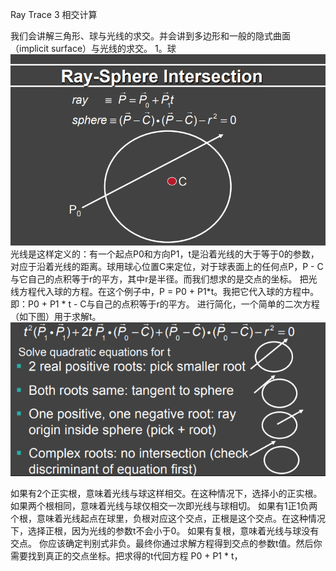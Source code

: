 Ray Trace 3 相交计算

我们会讲解三角形、球与光线的求交。并会讲到多边形和一般的隐式曲面（implicit surface）与光线的求交。
1。球
![](/Computer_Graphics/images/48.png)
光线是这样定义的：有一个起点P0和方向P1，t是沿着光线的大于等于0的参数，对应于沿着光线的距离。球用球心位置C来定位，对于球表面上的任何点P，P - C 与它自己的点积等于r的平方，其中r是半径。而我们想求的是交点的坐标。
把光线方程代入球的方程。在这个例子中，P = P0 + P1*t。我把它代入球的方程中。即：P0 + P1 * t - C与自己的点积等于r的平方。
进行简化，一个简单的二次方程（如下图）用于求解t。
![](/Computer_Graphics/images/49.png)

如果有2个正实根，意味着光线与球这样相交。在这种情况下，选择小的正实根。
如果两个根相同，意味着光线与球仅相交一次即光线与球相切。
如果有1正1负两个根，意味着光线起点在球里，负根对应这个交点，正根是这个交点。在这种情况下，选择正根，因为光线的参数t不会小于0。
如果有复根，意味着光线与球没有交点。
你应该确定判别式非负。最终你通过求解方程得到交点的参数t值。然后你需要找到真正的交点坐标。把求得的t代回方程 P0 + P1 * t，